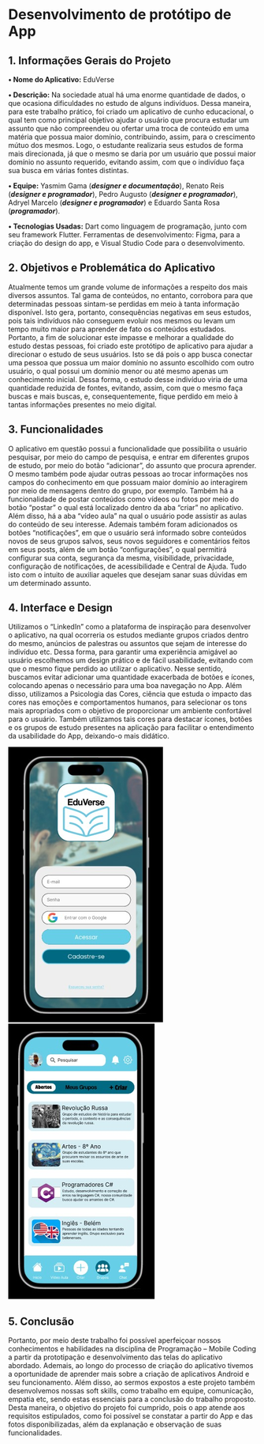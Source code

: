 # Desenvolvimento de protótipo de App
## 1. Informações Gerais do Projeto
**•	Nome do Aplicativo:** EduVerse

**•	Descrição:** Na sociedade atual há uma enorme quantidade de dados, o que ocasiona dificuldades no estudo de alguns indivíduos. Dessa maneira, para este trabalho prático, foi criado um aplicativo de cunho educacional, o qual tem como principal objetivo ajudar o usuário que procura estudar um assunto que não compreendeu ou ofertar uma troca de conteúdo em uma matéria que possua maior domínio, contribuindo, assim, para o crescimento mútuo dos mesmos. Logo, o estudante realizaria seus estudos de forma mais direcionada, já que o mesmo se daria por um usuário que possui maior domínio no assunto requerido, evitando assim, com que o indivíduo faça sua busca em várias fontes distintas.
 
**•	Equipe:** Yasmim Gama (***designer e documentação***), Renato Reis (***designer e programador***), Pedro Augusto (***designer e programador***), Adryel Marcelo (***designer e programador***) e Eduardo Santa Rosa (***programador***).

**•	Tecnologias Usadas:** Dart como linguagem de programação, junto com seu framework Flutter. Ferramentas de desenvolvimento: Figma, para a criação do design do app, e Visual Studio Code para o desenvolvimento.

## 2. Objetivos e Problemática do Aplicativo
Atualmente temos um grande volume de informações a respeito dos mais diversos assuntos. Tal gama de conteúdos, no entanto, corrobora para que determinadas pessoas sintam-se perdidas em meio à tanta informação disponível. Isto gera, portanto, consequências negativas em seus estudos, pois tais indivíduos não conseguem evoluir nos mesmos ou levam um tempo muito maior para aprender de fato os conteúdos estudados. Portanto, a fim de solucionar este impasse e melhorar a qualidade do estudo destas pessoas, foi criado este protótipo de aplicativo para ajudar a direcionar o estudo de seus usuários. Isto se dá pois o app busca conectar uma pessoa que possua um maior domínio no assunto escolhido com outro usuário, o qual possui um domínio menor ou até mesmo apenas um conhecimento inicial. Dessa forma, o estudo desse indivíduo viria de uma quantidade reduzida de fontes, evitando, assim, com que o mesmo faça buscas e mais buscas, e, consequentemente, fique perdido em meio à tantas informações presentes no meio digital.


## 3. Funcionalidades
O aplicativo em questão possui a funcionalidade que possibilita o usuário pesquisar, por meio do campo de pesquisa, e entrar em diferentes grupos de estudo, por meio do botão “adicionar”, do assunto que procura aprender. O mesmo também pode ajudar outras pessoas ao trocar informações nos campos do conhecimento em que possuam maior domínio ao interagirem por meio de mensagens dentro do grupo, por exemplo. Também há a funcionalidade de postar conteúdos como vídeos ou fotos por meio do botão “postar” o qual está localizado dentro da aba “criar” no aplicativo. Além disso, há a aba “vídeo aula” na qual o usuário pode assistir as aulas do conteúdo de seu interesse. Ademais também foram adicionados os botões “notificações”, em que o usuário será informado sobre conteúdos novos de seus grupos salvos, seus novos seguidores e comentários feitos em seus posts, além de um botão “configurações”, o qual permitirá configurar sua conta, segurança da mesma, visibilidade, privacidade, configuração de notificações, de acessibilidade e Central de Ajuda.  Tudo isto com o intuito de auxiliar aqueles que desejam sanar suas dúvidas em um determinado assunto. 

## 4. Interface e Design
Utilizamos o “LinkedIn” como a plataforma de inspiração para desenvolver o aplicativo, na qual ocorreria os estudos mediante grupos criados dentro do mesmo, anúncios de palestras ou assuntos que sejam de interesse do indivíduo etc. Dessa forma, para garantir uma experiência amigável ao usuário escolhemos um design prático e de fácil usabilidade, evitando com que o mesmo fique perdido ao utilizar o aplicativo. Nesse sentido, buscamos evitar adicionar uma quantidade exacerbada de botões e ícones, colocando apenas o necessário para uma boa navegação no App.  Além disso, utilizamos a Psicologia das Cores, ciência que estuda o impacto das cores nas emoções e comportamentos humanos, para selecionar os tons mais apropriados com o objetivo de proporcionar um ambiente confortável para o usuário. Também utilizamos tais cores para destacar ícones, botões e os grupos de estudo presentes na aplicação para facilitar o entendimento da usabilidade do App, deixando-o mais didático.

<p = "left">
<img src = "https://github.com/YasmimGama/EduVerse/blob/main/Tela%201.jpg?raw=true"/>

<img src = "https://github.com/YasmimGama/EduVerse/blob/main/Tela%203.jpg?raw=true"/>

## 5. Conclusão
Portanto, por meio deste trabalho foi possível aperfeiçoar nossos conhecimentos e habilidades na disciplina de Programação – Mobile Coding a partir da prototipação e desenvolvimento das telas do aplicativo abordado. Ademais, ao longo do processo de criação do aplicativo tivemos a oportunidade de aprender mais sobre a criação de aplicativos Android e seu funcionamento. Além disso, ao sermos expostos a este projeto também desenvolvemos nossas soft skills, como trabalho em equipe, comunicação, empatia etc, sendo estas essenciais para a conclusão do trabalho proposto. Desta maneira, o objetivo do projeto foi cumprido, pois o app atende aos requisitos estipulados, como foi possível se constatar a partir do App e das fotos disponibilizadas, além da explanação e observação de suas funcionalidades.

